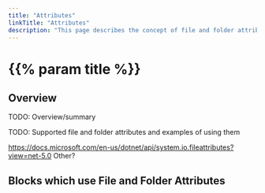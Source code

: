 ```yaml
---
title: "Attributes"
linkTitle: "Attributes"
description: "This page describes the concept of file and folder attributes."
---
```


# {{% param title %}}

## Overview

TODO: Overview/summary

TODO: Supported file and folder attributes and examples of using them

https://docs.microsoft.com/en-us/dotnet/api/system.io.fileattributes?view=net-5.0
Other?

## Blocks which use File and Folder Attributes
